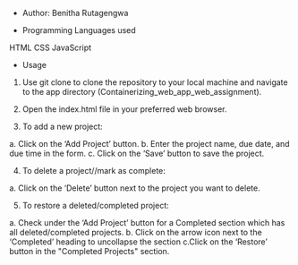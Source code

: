 - Author:
Benitha Rutagengwa

- Programming Languages used

HTML
CSS
JavaScript

- Usage

1. Use git clone to clone the repository to your local machine and navigate to the app directory (Containerizing_web_app_web_assignment).

2. Open the index.html file in your preferred web browser.

3. To add a new project:

  a. Click on the ‘Add Project’ button.
  b. Enter the project name, due date, and due time in the form.
  c. Click on the ‘Save’ button to save the project.

4. To delete a project//mark as complete:
  
  a. Click on the ‘Delete’ button next to the project you want to delete.

5. To restore a deleted/completed project:

  a. Check under the ‘Add Project’ button  for a Completed section which has all deleted/completed projects.
  b. Click on the arrow icon next to the ‘Completed’ heading to uncollapse the section
  c.Click on the ‘Restore’ button in the "Completed Projects" section.

